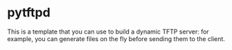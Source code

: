 # pytftpd

This is a template that you can use to build a dynamic TFTP server:
for example, you can generate files on the fly before sending them to the client.
